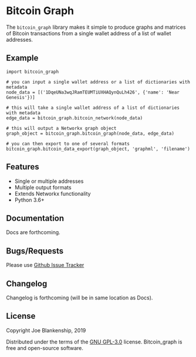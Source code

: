 # Bitcoin Graph

The `bitcoin_graph` library makes it simple to produce graphs and matrices of Bitcoin transactions from a single wallet address of a list of wallet addresses.

## Example

    import bitcoin_graph

    # you can input a single wallet address or a list of dictionaries with metadata
    node_data = [('1DqeUNa3wqJRamTEUMTiUXHAQynQuLh426', {'name': 'Near Genesis'})]

    # this will take a single wallet address of a list of dictionaries with metadata
    edge_data = bitcoin_graph.bitcoin_network(node_data)

    # this will output a Networkx graph object
    graph_object = bitcoin_graph.bitcoin_graph(node_data, edge_data)

    # you can then export to one of several formats
    bitcoin_graph.bitcoin_data_export(graph_object, 'graphml', 'filename')

## Features

* Single or multiple addresses
* Multiple output formats
* Extends Networkx functionality
* Python 3.6+

## Documentation

Docs are forthcoming.

## Bugs/Requests

Please use [Github Issue Tracker](https://github.com/joeblankenship1/bitcoin_graph/issues)

## Changelog

Changelog is forthcoming (will be in same location as Docs).

## License

Copyright Joe Blankenship, 2019

Distributed under the terms of the [GNU GPL-3.0](https://github.com/joeblankenship1/bitcoin_graph/blob/master/LICENSE) license. Bitcoin_graph is free and open-source software.